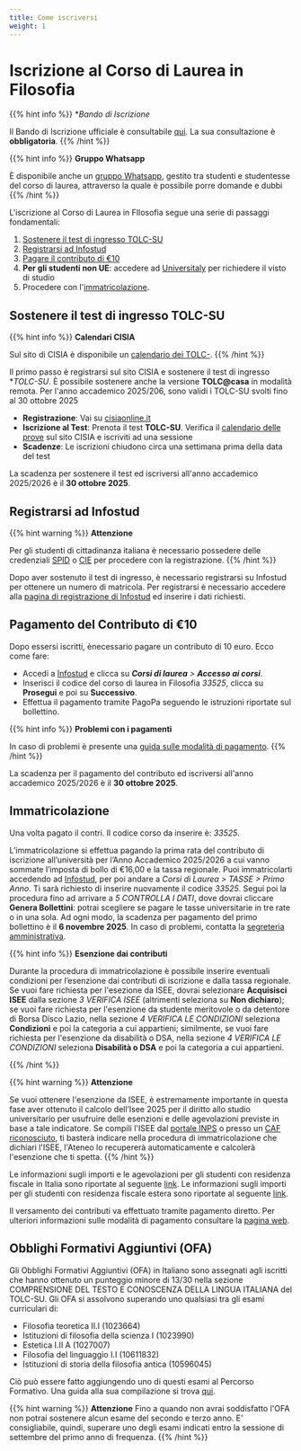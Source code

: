 ```yaml
---
title: Come iscriversi
weight: 1
---
```


# Iscrizione al Corso di Laurea in Filosofia

{{% hint info %}}
<i class="fa-solid fa-circle-info" style="color: #74C0FC;"></i> **Bando di Iscrizione*

Il Bando di Iscrizione ufficiale è consultabile [qui](https://corsidilaurea.uniroma1.it/it/course/33525/apply). La sua consultazione è **obbligatoria**.
{{% /hint %}}


{{% hint info %}}
<i class="fa-solid fa-circle-info" style="color: #74C0FC;"></i> **Gruppo Whatsapp**

È disponibile anche un [gruppo Whatsapp](https://chat.whatsapp.com/EkmxuQAovfjGUJ7SoTsLKy), gestito tra studenti e studentesse del corso di laurea, attraverso la quale è possibile porre domande e dubbi
{{% /hint %}}

L'iscrizione al Corso di Laurea in FIlosofia segue una serie di passaggi fondamentali:
1. [Sostenere il test di ingresso TOLC-SU](#sostenere-il-test-di-ingresso-tolc-su)
2. [Registrarsi ad Infostud](#registrarsi-ad-infostud)
3. [Pagare il contributo di €10](#pagamento-del-contributo-di-10)
4. **Per gli studenti non UE**: accedere ad [Universitaly](http://www.universitaly.it/) per richiedere il visto di studio
5. Procedere con l'[immatricolazione](#immatricolazione).

## Sostenere il test di ingresso TOLC-SU

{{% hint info %}}
<i class="fa-solid fa-circle-info" style="color: #74C0FC;"></i> **Calendari CISIA**

Sul sito di CISIA è disponibile un [calendario dei TOLC-](https://testcisia.it/calendario.php?tolc=umanistica).
{{% /hint %}}

Il primo passo è registrarsi sul sito CISIA e sostenere il test di ingresso **TOLC-SU*. È possibile sostenere anche la versione **TOLC@casa** in modalità remota. Per l'anno accademico 2025/206, sono validi i TOLC-SU svolti fino al 30 ottobre 2025

- **Registrazione**: Vai su [cisiaonline.it](https://www.cisiaonline.it/)
- **Iscrizione al Test**: Prenota il test **TOLC-SU**. Verifica il [calendario delle prove](https://testcisia.it/calendario.php?tolc=umanistica) sul sito CISIA e iscriviti ad una sessione
- **Scadenze**: Le iscrizioni chiudono circa una settimana prima della data del test

La scadenza per sostenere il test ed iscriversi all'anno accademico 2025/2026 è il **30 ottobre 2025**.

## Registrarsi ad Infostud

{{% hint warning %}}
<i class="fa-solid fa-triangle-exclamation" style="color: #FFD43B;"></i> **Attenzione**

Per gli studenti di cittadinanza italiana è necessario possedere delle credenziali [SPID](https://www.spid.gov.it) o [CIE](https://www.cartaidentita.interno.gov.it) per procedere con la registrazione.
{{% /hint %}}

Dopo aver sostenuto il test di ingresso, è necessario registrarsi su Infostud per ottenere un numero di matricola. Per registrarsi è necessario accedere alla [pagina di registrazione di Infostud](https://www.studenti.uniroma1.it/phoenixreg/index.html) ed inserire i dati richiesti.

## Pagamento del Contributo di €10
Dopo essersi iscritti, ènecessario pagare un contributo di 10 euro. Ecco come fare:
- Accedi a [Infostud](https://www.uniroma1.it/it/node/25007) e clicca su _**Corsi di laurea** > **Accesso ai corsi**_.
- Inserisci il codice del corso di laurea in Filosofia _33525_, clicca su **Prosegui** e poi su **Successivo**.
- Effettua il pagamento tramite PagoPa seguendo le istruzioni riportate sul bollettino.

{{% hint info %}}
<i class="fa-solid fa-circle-info" style="color: #74C0FC;"></i> **Problemi con i pagamenti**

In caso di problemi è presente una [guida sulle modalità di pagamento](https://www.uniroma1.it/it/pagina/come-pagare).
{{% /hint %}}

La scadenza per il pagamento del contributo ed iscriversi all'anno accademico 2025/2026 è il **30 ottobre 2025**.

## Immatricolazione

Una volta pagato il contri. Il codice corso da inserire è: _33525_.

L’immatricolazione si effettua pagando la prima rata del contributo di iscrizione all’università per l’Anno Accademico 2025/2026 a cui vanno sommate l’imposta di bollo di €16,00 e la tassa regionale. Puoi immatricolarti accedendo ad [Infostud](https://www.uniroma1.it/it/pagina-strutturale/studenti), per poi andare a _Corsi di Laurea > TASSE > Primo Anno_. Ti sarà richiesto di inserire nuovamente il codice _33525_. Segui poi la procedura fino ad arrivare a _5 CONTROLLA I DATI_, dove dovrai cliccare **Genera Bollettini**: potrai scegliere se pagare le tasse universitarie in tre rate o in una sola. Ad ogni modo, la scadenza per pagamento del primo bollettino è il **6 novembre 2025**. In caso di problemi, contatta la [segreteria amministrativa](mailto:segrstudenti.filesuso@uniroma1.it).

{{% hint info %}}
<i class="fa-solid fa-circle-info" style="color: #74C0FC;"></i> **Esenzione dai contributi**

Durante la procedura di immatricolazione è possibile inserire eventuali condizioni per l’esenzione dai contributi di iscrizione e dalla tassa regionale. Se vuoi fare richiesta per l'esezione da ISEE, dovrai selezionare **Acquisisci ISEE** dalla sezione _3 VERIFICA ISEE_ (altrimenti seleziona su **Non dichiaro**); se vuoi fare richiesta per l'esenzione da studente meritovole o da detentore di Borsa Disco Lazio, nella sezione _4 VERIFICA LE CONDIZIONI_ seleziona **Condizioni** e poi la categoria a cui appartieni; similmente, se vuoi fare richiesta per l'esenzione da disabilità o DSA, nella sezione _4 VERIFICA LE CONDIZIONI_ seleziona **Disabilità o DSA** e poi la categoria a cui appartieni. 

{{% /hint %}}

{{% hint warning %}}
<i class="fa-solid fa-triangle-exclamation" style="color: #FFD43B;"></i> **Attenzione**

Se vuoi ottenere l'esenzione da ISEE, è estremamente importante in questa fase aver ottenuto il calcolo dell’Isee 2025 per il diritto allo studio universitario per usufruire delle esenzioni e delle agevolazioni previste in base a tale indicatore. Se compili l'ISEE dal [portale INPS](https://servizi2.inps.it/servizi/PortaleUnicoIsee) o presso un [CAF riconosciuto](https://www.inps.it/it/it/sedi-e-contatti/sedi/patronati.html), ti basterà indicare nella procedura di immatricolazione che dichiari l'ISEE, l'Ateneo lo recupererà automaticamente e calcolerà l'esenzione che ti spetta.
{{% /hint %}}

Le informazioni sugli importi e le agevolazioni per gli studenti con residenza fiscale in Italia sono riportate al seguente [link](https://www.uniroma1.it/it/node/24520). Le informazioni sugli importi per gli studenti con residenza fiscale estera sono riportate al seguente [link](https://www.uniroma1.it/en/pagina/tuition-fees-and-grants#fees-for-students-with-foreign-citizenship-and-or-foreign-income).

Il versamento dei contributi va effettuato tramite pagamento diretto. Per ulteriori informazioni sulle modalità di pagamento consultare la [pagina web](https://www.uniroma1.it/it/node/24500).

## Obblighi Formativi Aggiuntivi (OFA)
Gli Obblighi Formativi Aggiuntivi (OFA) in Italiano sono assegnati agli iscritti che hanno ottenuto un punteggio minore di 13/30  nella sezione COMPRENSIONE DEL TESTO E CONOSCENZA DELLA LINGUA ITALIANA del TOLC-SU. Gli OFA si assolvono superando uno qualsiasi tra gli esami curriculari di:
- Filosofia teoretica II.I (1023664) 
- Istituzioni di filosofia della scienza I (1023990)
- Estetica I.II A (1027007)
- Filosofia del linguaggio I.I (10611832)
- Istituzioni di storia della filosofia antica (10596045)

Ciò può essere fatto aggiungendo uno di questi esami al Percorso Formativo. Una guida alla sua compilazione si trova [qui](/33525/info/abc/percorso-formativo).

{{% hint warning %}}
<i class="fa-solid fa-triangle-exclamation" style="color: #FFD43B;"></i> **Attenzione**
Fino a quando non avrai soddisfatto l'OFA non potrai sostenere alcun esame del secondo e terzo anno. E' consigliabile, quindi, superare uno degli esami indicati entro la sessione di settembre del primo anno di frequenza.
{{% /hint %}}